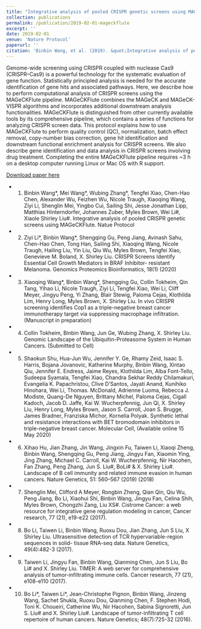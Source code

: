 ```yaml
---
title: "Integrative analysis of pooled CRISPR genetic screens using MAGeCKFlute"
collection: publications
permalink: /publication/2019-02-01-mageckflute
excerpt: ''
date: 2019-02-01
venue: 'Nature Protocol'
paperurl: ''
citation: 'Binbin Wang, et al. (2019). &quot;Integrative analysis of pooled CRISPR genetic screens using MAGeCKFlute.&quot; <i>Nature Protocol</i>. 1(1).'
---
```

Genome-wide screening using CRISPR coupled with nuclease Cas9 (CRISPR–Cas9) is a powerful technology for the systematic evaluation of gene function. Statistically principled analysis is needed for the accurate identification of gene hits and associated pathways. Here, we describe how to perform computational analysis of CRISPR screens using the MAGeCKFlute pipeline. MAGeCKFlute combines the MAGeCK and MAGeCK-VISPR algorithms and incorporates additional downstream analysis functionalities. MAGeCKFlute is distinguished from other currently available tools by its comprehensive pipeline, which contains a series of functions for analyzing CRISPR screen data. This protocol explains how to use MAGeCKFlute to perform quality control (QC), normalization, batch effect removal, copy-number bias correction, gene hit identification and downstream functional enrichment analysis for CRISPR screens. We also describe gene identification and data analysis in CRISPR screens involving drug treatment. Completing the entire MAGeCKFlute pipeline requires ~3 h on a desktop computer running Linux or Mac OS with R support.

[Download paper here](http://wbb1813.github.io/files/MAGeCKFlute.pdf)

* 1. Binbin Wang*, Mei Wang*, Wubing Zhang*, Tengfei Xiao, Chen-Hao Chen, Alexander Wu, Feizhen Wu, Nicole Traugh, Xiaoqing Wang, Ziyi Li, Shenglin Mei, Yingbo Cui, Sailing Shi, Jesse Jonathan Lipp, Matthias Hinterndorfer, Johannes Zuber, Myles Brown, Wei Li#, Xiaole Shirley Liu#. Integrative analysis of pooled CRISPR genetic screens using MAGeCKFlute. Natue Protocol
* 2. Ziyi Li*, Binbin Wang*, Shengqing Gu, Peng Jiang, Avinash Sahu, Chen-Hao Chen, Tong Han, Sailing Shi, Xiaoqing Wang, Nicole Traugh, Hailing Liu, Yin Liu, Qiu Wu, Myles Brown, Tengfei Xiao, Genevieve M. Boland, X. Shirley Liu. CRISPR Screens Identify Essential Cell Growth Mediators in BRAF Inhibitor- resistant Melanoma. Genomics Proteomics Bioinformatics, 18(1) (2020)
* 3. Xiaoqing Wang*, Binbin Wang*, Shengqing Gu, Collin Tokheim, Qin Tang, Yihao Li, Nicole Traugh, Ziyi Li, Tengfei Xiao, Wei Li, Cliff Meyer, Jingyu Peng, Yi Zhang, Blair Stewig, Paloma Cejas, Klothilda Lim, Henry Long, Myles Brown, X. Shirley Liu. In vivo CRISPR screening identifies Cop1 as a triple-negative breast cancer immunotherapy target via suppressing macrophage infiltration. (Manuscript in preparation)
* 4. Collin Tokheim, Binbin Wang, Jun Ge, Wubing Zhang, X. Shirley Liu. Genomic Landscape of the Ubiquitin-Proteasome System in Human Cancers. (Submitted to Cell)
* 5. Shaokun Shu, Hua-Jun Wu, Jennifer Y. Ge, Rhamy Zeid, Isaac S. Harris, Bojana Jovanovic, Katherine Murphy, Binbin Wang, Xintao Qiu, Jennifer E. Endress, Jaime Reyes, Klothilda Lim, Alba Font-Tello, Sudeepa Syamala, Tengfei Xiao, Chandra Sekhar Reddy Chilamakuri, Evangelia K. Papachristou, Clive D’Santos, Jayati Anand, Kunihiko Hinohara, Wei Li, Thomas. McDonald, Adrienne Luoma, Rebecca J. Modiste, Quang-De Nguyen, Brittany Michel, Paloma Cejas, Cigall Kadoch, Jacob D. Jaffe, Kai W. Wucherpfennig, Jun Qi, X. Shirley Liu, Henry Long, Myles Brown, Jason S. Carroll, Joan S. Brugge, James Bradner, Franziska Michor, Kornelia Polyak. Synthetic lethal and resistance interactions with BET bromodomain inhibitors in triple-negative breast cancer. Molecular Cell, (Available online 15 May 2020)
* 6. Xihao Hu, Jian Zhang, Jin Wang, Jingxin Fu, Taiwen Li, Xiaoqi Zheng, Binbin Wang, Shengqing Gu, Peng Jiang, Jingyu Fan, Xiaomin Ying, Jing Zhang, Michael C. Carroll, Kai W. Wucherpfennig, Nir Hacohen, Fan Zhang, Peng Zhang, Jun S. Liu#, BoLi# & X. Shirley Liu#. Landscape of B cell immunity and related immune evasion in human cancers. Nature Genetics, 51: 560–567 (2019) (2018)
* 7. Shenglin Mei, Clifford A Meyer, Rongbin Zheng, Qian Qin, Qiu Wu, Peng Jiang, Bo Li, Xiaohui Shi, Binbin Wang, Jingyu Fan, Celina Shih, Myles Brown, Chongzhi Zang, Liu XS#. Cistrome Cancer: a web resource for integrative gene regulation modeling in cancer, Cancer research, 77 (21), e19-e22 (2017).
* 8. Bo Li, Taiwen Li, Binbin Wang, Ruoxu Dou, Jian Zhang, Jun S Liu, X Shirley Liu. Ultrasensitive detection of TCR hypervariable-region sequences in solid- tissue RNA-seq data. Nature Genetics, 49(4):482-3 (2017).
* 9. Taiwen Li, Jingyu Fan, Binbin Wang, Qianming Chen, Jun S Liu, Bo Li# and X. Shirley Liu. TIMER: A web server for comprehensive analysis of tumor-infiltrating immune cells. Cancer research, 77 (21), e108-e110 (2017).
* 10. Bo Li*, Taiwen Li*, Jean-Christophe Pignon, Binbin Wang, Jinzeng Wang, Sachet Shukla, Ruoxu Dou, Qianming Chen, F. Stephen Hodi, Toni K. Choueiri, Catherine Wu, Nir Hacohen, Sabina Signoretti, Jun S. Liu# and X. Shirley Liu#. Landscape of tumor-infiltrating T cell repertoire of human cancers. Nature Genetics; 48(7):725-32 (2016).